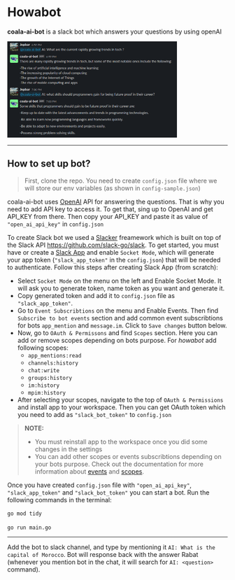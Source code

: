 # Howabot

**coala-ai-bot** is a slack bot which answers your questions by using openAI

<img src="images/coala-ai-bot.png" height="220">

---

## How to set up bot?

> First, clone the repo. You need to create `config.json` file where we will store our env variables (as shown in `config-sample.json`)

coala-ai-bot uses [OpenAI](https://openai.com/api/) API for answering the questions. That is why you need to add API key to access it. To get that, sing up to OpenAI and get API_KEY from there. Then copy your API_KEY and paste it as value of `"open_ai_api_key"` in `config.json`

To create Slack bot we used a [Slacker](https://github.com/shomali11/slacker) freamework which is built on top of the Slack API https://github.com/slack-go/slack. To get started, you must have or create a [Slack App](https://api.slack.com/apps?new_app=1) and enable `Socket Mode`, which will generate your app token (`"slack_app_token"` in the `config.json`) that will be needed to authenticate. Follow this steps after creating Slack App (from scratch):

- Select `Socket Mode` on the menu on the left and Enable Socket Mode. It will ask you to generate token, name token as you want and generate it.
- Copy generated token and add it to `config.json` file as `"slack_app_token"`.
- Go to `Event Subscribtions` on the menu and Enable Events. Then find `Subscribe to bot events` section and add common event subscribtions for bots `app_mention` and `message.im`. Click to `Save changes` button below.
- Now, go to `OAuth & Permissons` and find `Scopes` section. Here you can add or remove scopes depending on bots purpose. For _howabot_ add following scopes:
  - `app_mentions:read`
  - `channels:history`
  - `chat:write`
  - `groups:history`
  - `im:history`
  - `mpim:history`
- After selecting your scopes, navigate to the top of `OAuth & Permissions` and install app to your workspace. Then you can get OAuth token which you need to add as `"slack_bot_token"` to `config.json`

> **NOTE:**
>
> - You must reinstall app to the workspace once you did some changes in the settings
> - You can add other scopes or events subscribtions depending on your bots purpose. Check out the documentation for more information about [events](https://api.slack.com/events) and [scopes](https://api.slack.com/scopes).

Once you have created `config.json` file with `"open_ai_api_key"`, ` "slack_app_token"` and `"slack_bot_token"` you can start a bot. Run the following commands in the terminal:

```
go mod tidy

go run main.go
```

---

Add the bot to slack channel, and type by mentioning it `AI: What is the capital of Morocco`. Bot will response back with the answer Rabat (whenever you mention bot in the chat, it will search for `AI: <question>` command).
